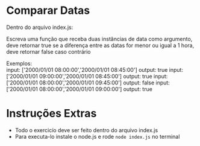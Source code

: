 # Comparar Datas
Dentro do arquivo index.js:

Escreva uma função que receba duas instâncias de data como argumento,
deve retornar true se a diferença entre as datas for menor ou igual a 1 hora,
deve retornar false caso contrário
 
Exemplos:  
input: ['2000/01/01 08:00:00','2000/01/01 08:45:00']  output: true 
input: ['2000/01/01 09:00:00','2000/01/01 08:45:00']  output: true 
input: ['2000/01/01 08:00:00','2000/01/01 09:45:00']  output: false 
input: ['2000/01/01 08:00:00','2000/01/01 09:00:00']  output: true 


# Instruções Extras

- Todo o exercicío deve ser feito dentro do arquivo index.js
- Para executa-lo instale o node.js e rode `node index.js` no terminal